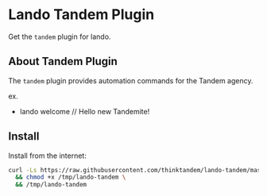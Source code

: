 Lando Tandem Plugin
===================

Get the `tandem` plugin for lando.

About Tandem Plugin
-------------------

The `tandem` plugin provides automation commands for the Tandem agency.

ex.

* lando welcome // Hello new Tandemite!

Install
-------

Install from the internet:

```bash
curl -Ls https://raw.githubusercontent.com/thinktandem/lando-tandem/master/getPlugin.sh?token=ABTTJF3MQRPBRXUIUN5GF3K5JGE4A > /tmp/lando-tandem \
  && chmod +x /tmp/lando-tandem \
  && /tmp/lando-tandem
````


